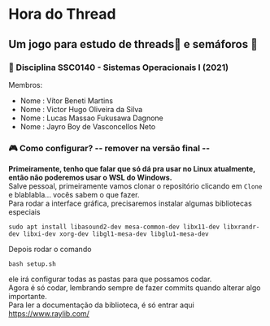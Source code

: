 # Hora do Thread

## Um jogo para estudo de threads🧵 e semáforos 🚦

### 📗 Disciplina SSC0140 - Sistemas Operacionais I (2021) 
Membros:
<ul>
  <li>Nome :  Vítor Beneti Martins</li>
  <li>Nome :  Victor Hugo Oliveira da Silva</li>
  <li>Nome :  Lucas Massao Fukusawa Dagnone</li>
  <li>Nome :  Jayro Boy de Vasconcellos Neto</li>
</ul>

### 🎮 Como configurar? -- remover na versão final -- 
<strong>Primeiramente, tenho que falar que só dá pra usar no Linux atualmente, então não poderemos usar o WSL do Windows.</strong>\
Salve pessoal, primeiramente vamos clonar o repositório clicando em `Clone` e blablabla... vocês sabem o que fazer.\
Para rodar a interface gráfica, precisaremos instalar algumas bibliotecas especiais
```linux
sudo apt install libasound2-dev mesa-common-dev libx11-dev libxrandr-dev libxi-dev xorg-dev libgl1-mesa-dev libglu1-mesa-dev
```
Depois rodar o comando 
```linux 
bash setup.sh
``` 
ele irá configurar todas as pastas para que possamos codar.\
Agora é só codar, lembrando sempre de fazer commits quando alterar algo importante.\
Para ler a documentação da biblioteca, é só entrar aqui https://www.raylib.com/ 
